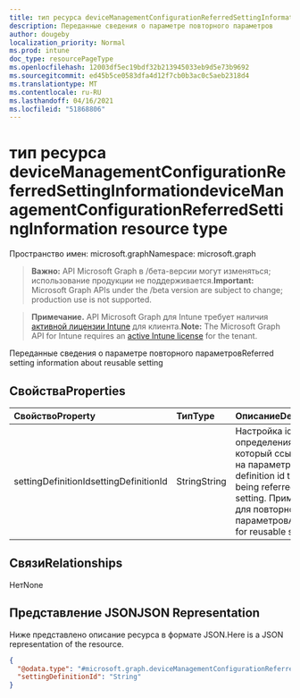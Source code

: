```yaml
---
title: тип ресурса deviceManagementConfigurationReferredSettingInformation
description: Переданные сведения о параметре повторного параметров
author: dougeby
localization_priority: Normal
ms.prod: intune
doc_type: resourcePageType
ms.openlocfilehash: 12003df5ec19bdf32b213945033eb9d5e73b9692
ms.sourcegitcommit: ed45b5ce0583dfa4d12f7cb0b3ac0c5aeb2318d4
ms.translationtype: MT
ms.contentlocale: ru-RU
ms.lasthandoff: 04/16/2021
ms.locfileid: "51868806"
---
```

# <a name="devicemanagementconfigurationreferredsettinginformation-resource-type"></a><span data-ttu-id="cfe4b-103">тип ресурса deviceManagementConfigurationReferredSettingInformation</span><span class="sxs-lookup"><span data-stu-id="cfe4b-103">deviceManagementConfigurationReferredSettingInformation resource type</span></span>

<span data-ttu-id="cfe4b-104">Пространство имен: microsoft.graph</span><span class="sxs-lookup"><span data-stu-id="cfe4b-104">Namespace: microsoft.graph</span></span>

> <span data-ttu-id="cfe4b-105">**Важно:** API Microsoft Graph в /бета-версии могут изменяться; использование продукции не поддерживается.</span><span class="sxs-lookup"><span data-stu-id="cfe4b-105">**Important:** Microsoft Graph APIs under the /beta version are subject to change; production use is not supported.</span></span>

> <span data-ttu-id="cfe4b-106">**Примечание.** API Microsoft Graph для Intune требует наличия [активной лицензии Intune](https://go.microsoft.com/fwlink/?linkid=839381) для клиента.</span><span class="sxs-lookup"><span data-stu-id="cfe4b-106">**Note:** The Microsoft Graph API for Intune requires an [active Intune license](https://go.microsoft.com/fwlink/?linkid=839381) for the tenant.</span></span>

<span data-ttu-id="cfe4b-107">Переданные сведения о параметре повторного параметров</span><span class="sxs-lookup"><span data-stu-id="cfe4b-107">Referred setting information about reusable setting</span></span>

## <a name="properties"></a><span data-ttu-id="cfe4b-108">Свойства</span><span class="sxs-lookup"><span data-stu-id="cfe4b-108">Properties</span></span>
|<span data-ttu-id="cfe4b-109">Свойство</span><span class="sxs-lookup"><span data-stu-id="cfe4b-109">Property</span></span>|<span data-ttu-id="cfe4b-110">Тип</span><span class="sxs-lookup"><span data-stu-id="cfe4b-110">Type</span></span>|<span data-ttu-id="cfe4b-111">Описание</span><span class="sxs-lookup"><span data-stu-id="cfe4b-111">Description</span></span>|
|:---|:---|:---|
|<span data-ttu-id="cfe4b-112">settingDefinitionId</span><span class="sxs-lookup"><span data-stu-id="cfe4b-112">settingDefinitionId</span></span>|<span data-ttu-id="cfe4b-113">String</span><span class="sxs-lookup"><span data-stu-id="cfe4b-113">String</span></span>|<span data-ttu-id="cfe4b-114">Настройка id определения, который ссылается на параметр.</span><span class="sxs-lookup"><span data-stu-id="cfe4b-114">Setting definition id that is being referred to a setting.</span></span> <span data-ttu-id="cfe4b-115">Применимо для повторного параметров</span><span class="sxs-lookup"><span data-stu-id="cfe4b-115">Applicable for reusable setting</span></span>|

## <a name="relationships"></a><span data-ttu-id="cfe4b-116">Связи</span><span class="sxs-lookup"><span data-stu-id="cfe4b-116">Relationships</span></span>
<span data-ttu-id="cfe4b-117">Нет</span><span class="sxs-lookup"><span data-stu-id="cfe4b-117">None</span></span>

## <a name="json-representation"></a><span data-ttu-id="cfe4b-118">Представление JSON</span><span class="sxs-lookup"><span data-stu-id="cfe4b-118">JSON Representation</span></span>
<span data-ttu-id="cfe4b-119">Ниже представлено описание ресурса в формате JSON.</span><span class="sxs-lookup"><span data-stu-id="cfe4b-119">Here is a JSON representation of the resource.</span></span>
<!-- {
  "blockType": "resource",
  "@odata.type": "microsoft.graph.deviceManagementConfigurationReferredSettingInformation"
}
-->
``` json
{
  "@odata.type": "#microsoft.graph.deviceManagementConfigurationReferredSettingInformation",
  "settingDefinitionId": "String"
}
```





